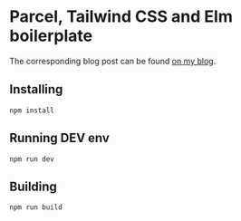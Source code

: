 # Parcel, Tailwind CSS and Elm boilerplate

The corresponding blog post can be found [on my blog](https://vincent.jousse.org/blog/en/2021-09-21-parcel-tailwind-css-elm-lang-elm-spa).

## Installing

    npm install

## Running DEV env

    npm run dev

## Building

    npm run build
